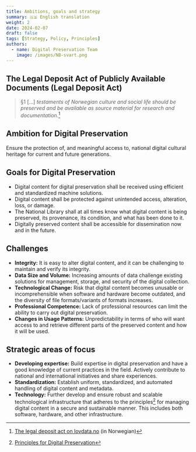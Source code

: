 ```yaml
---
title: Ambitions, goals and strategy
summary: 🇬🇧 English translation
weight: 2
date: 2024-02-07
draft: false
tags: [Strategy, Policy, Principles]
authors: 
  - name: Digital Preservation Team
    image: /images/NB-svart.png
---
```


## The Legal Deposit Act of Publicly Available Documents (Legal Deposit Act)

> §1 [...] *testaments of Norwegian culture and social life should be preserved and be available as source material for research and documentation.*[^1]


## Ambition for Digital Preservation

Ensure the protection of, and meaningful access to, national digital cultural heritage for current and future generations.

## Goals for Digital Preservation

- Digital content for digital preservation shall be received using efficient and standardized machine solutions.
- Digital content shall be protected against unintended access, alteration, loss, or damage.
- The National Library shall at all times know what digital content is being preserved, its provenance, its condition, and what has been done to it.
- Digitally preserved content shall be accessible for dissemination now and in the future.

## Challenges

- **Integrity:** It is easy to alter digital content, and it can be challenging to maintain and verify its integrity.
- **Data Size and Volume:** Increasing amounts of data challenge existing solutions for management, storage, and security of the digital collection.
- **Technological Change:** Risk that digital content becomes unusable or incomprehensible when software and hardware become outdated, and the diversity of file formats/variants of formats increases.
- **Professional Competence:** Lack of professional resources can limit the ability to carry out digital preservation.
- **Changes in Usage Patterns:** Unpredictability in terms of who will want access to and retrieve different parts of the preserved content and how it will be used.

## Strategic areas of focus

- **Developing expertise:** Build expertise in digital preservation and have a good knowledge of current practices in the field.
  Actively contribute to national and international initiatives and share experiences.
- **Standardization:** Establish uniform, standardized, and automated handling of digital content and metadata.
- **Technology:** Further develop and ensure robust and scalable technological infrastructure that adheres to the principles[^2] for managing digital content in a secure and sustainable manner.
  This includes both software, hardware, and other infrastructure.


[^1]: [The legal deposit act on lovdata.no](https://lovdata.no/dokument/NL/lov/1989-06-09-32 "Link to the legal deposit act on lovdata.no, available only in Norwegian") (in Norwegian)

[^2]: [Principles for Digital Preservation](/docs/principles/ "Link to the principles for digital preservation in the National Library of Norway")
